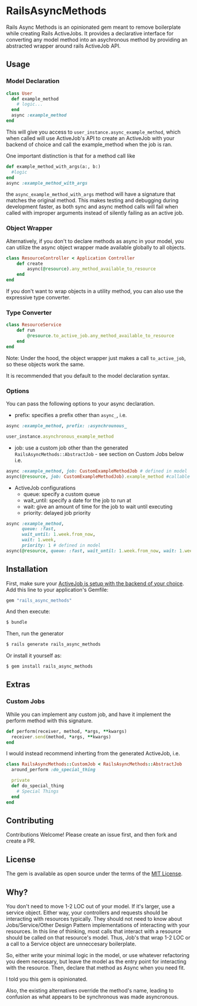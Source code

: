 # RailsAsyncMethods
Rails Async Methods is an opinionated gem meant to remove boilerplate while creating Rails ActiveJobs. It provides a declarative interface for converting any model method into an asychronous method by providing an abstracted wrapper around rails ActiveJob API.

## Usage
### Model Declaration
```ruby
class User
  def example_method
    # logic...
  end
  async :example_method
end
```
This will give you access to ```user_instance.async_example_method```, which when called will use ActiveJob's API to create an ActiveJob with your backend of choice and call the example_method when the job is ran.

One important distinction is that for a method call like
```ruby
def example_method_with_args(a:, b:)
  #logic
end
async :example_method_with_args
```
the ```async_example_method_with_args``` method will have a signature that matches the original method. This makes testing and debugging during development faster, as both sync and async method calls will fail when called with improper arguments instead of silently failing as an active job.

### Object Wrapper
Alternatively, if you don't to declare methods as async in your model, you can utilize the async object wrapper made available globally to all objects.
```ruby
class ResourceController < Application Controller
    def create
        async(@resource).any_method_available_to_resource
    end
end
```
If you don't want to wrap objects in a utility method, you can also use the expressive type converter.
### Type Converter
```ruby
class ResourceService
    def run
        @resource.to_active_job.any_method_available_to_resource
    end
end
```

Note: Under the hood, the object wrapper just makes a call ```to_active_job```, so these objects work the same. 

It is recommended that you default to the model declaration syntax.
### Options

You can pass the following options to your async declaration.

- prefix: specifies a prefix other than ```async_```, i.e.
```ruby
async :example_method, prefix: :asynchrounous_

user_instance.asynchronous_example_method
```

- job: use a custom job other than the generated ```RailsAsyncMethods::AbstractJob``` - see section on Custom Jobs below i.e.
```ruby
async :example_method, job: CustomExampleMethodJob # defined in model
async(@resource, job: CustomExampleMethodJob).example_method #callable anywhere
```

- ActiveJob configurations
    - queue: specify a custom queue
    - wait_until: specify a date for the job to run at
    - wait: give an amount of time for the job to wait until executing
    - priority: delayed job priority
```ruby
async :example_method, 
      queue: :fast, 
      wait_until: 1.week.from_now, 
      wait: 1.week, 
      priority: 1 # defined in model
async(@resource, queue: :fast, wait_until: 1.week.from_now, wait: 1.week, priority: 1).example_method # same as calling @resource.async_example_method when above is defined in model
```

## Installation
First, make sure your [ActiveJob is setup with the backend of your choice](https://edgeguides.rubyonrails.org/active_job_basics.html#job-execution). 
Add this line to your application's Gemfile:

```ruby
gem "rails_async_methods"
```

And then execute:
```bash
$ bundle
```

Then, run the generator
```bash
$ rails generate rails_async_methods
```

Or install it yourself as:
```bash
$ gem install rails_async_methods
```

## Extras

### Custom Jobs
While you can implement any custom job, and have it implement the perform method with this signature.
```ruby
def perform(receiver, method, *args, **kwargs)
  receiver.send(method, *args, **kwargs)
end
```

I would instead recommend inherting from the generated ActiveJob, i.e.

```ruby
class RailsAsyncMethods::CustomJob < RailsAsyncMethods::AbstractJob
  around_perform :do_special_thing

  private
  def do_special_thing
    # Special Things
  end
end
```

## Contributing
Contributions Welcome! Please create an issue first, and then fork and create a PR. 

## License
The gem is available as open source under the terms of the [MIT License](https://opensource.org/licenses/MIT).

## Why?
You don't need to move 1-2 LOC out of your model. If it's larger, use a service object. Either way, your controllers and requests should be interacting with resources typically. They should not need to know about Jobs/Service/Other Design Pattern implementations of interacting with your resources. In this line of thinking, most calls that interact with a resource should be called on that resource's model. Thus, Job's that wrap 1-2 LOC or a call to a Service object are unneccesary boilerplate.

So, either write your minimal logic in the model, or use whatever refactoring you deem necessary, but leave the model as the entry point for interacting with the resource. Then, declare that method as Async when you need fit.

I told you this gem is opinionated.

Also, the existing alternatives override the method's name, leading to confusion as what appears to be synchronous was made asyncronous. 

